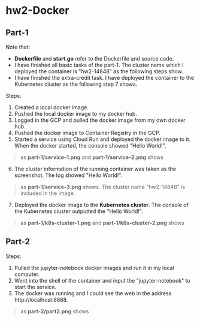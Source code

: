# hw2-Docker

## Part-1
Note that:
- **Dockerfile** and **start.go** refer to the Dockerfile and source code.  
- I have finished all basic tasks of the part-1. The cluster name which I deployed the container is "hw2-14848" as the following steps show.
- I have finished the extra-credit task. I have deployed the container to the Kubernetes cluster as the following step 7 shows.  

Steps:  
1. Created a local docker image.  
2. Pushed the local docker image to my docker hub.  
3. Logged in the GCP and pulled the docker image from my own docker hub.  
4. Pushed the docker image to Container Registry in the GCP.  
5. Started a service using Cloud Run and deployed the docker image to it. When the docker started, the console showed "Hello World!".  
> as **part-1/service-1.png** and **part-1/service-2.png** shows
6. The cluster information of the running container was taken as the screenshot. The log showed "Hello World!".  
> as **part-1/service-3.png** shows. The cluster name "hw2-14848" is included in the image.  
7. Deployed the docker image to the **Kubernetes cluster**. The console of the Kubernetes cluster outputted the "Hello World!".  
> as **part-1/k8s-cluster-1.png** and **part-1/k8s-cluster-2.png** shows  


## Part-2
Steps:  
1. Pulled the jupyter-notebook docker images and run it in my local computer.  
2. Went into the shell of the container and input the "jupyter-notebook" to start the service.  
3. The docker was running and I could see the web in the address http://localhost:8888.  
> as **part-2/part2.png** shows
